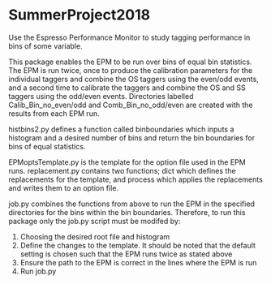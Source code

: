# SummerProject2018

Use the Espresso Performance Monitor to study tagging performance in bins 
of some variable.

This package enables the EPM to be run over bins of equal bin statistics.
The EPM is run twice, once to produce the calibration parameters for the 
individual taggers and combine the OS taggers using the even/odd events,
and a second time to calibrate the taggers and combine the OS and SS taggers
using the odd/even events. Directories labelled Calib_Bin_no_even/odd
and Comb_Bin_no_odd/even are created with the results from each EPM run.

histbins2.py defines a function called binboundaries which inputs a histogram
and a desired number of bins and return the bin boundaries for bins of equal
statistics.

EPMoptsTemplate.py is the template for the option file used in the EPM runs.
replacement.py contains two functions; dict which defines the replacements 
for the template, and process which applies the replacements and writes them
to an option file.

job.py combines the functions from above to run the EPM in the specified 
directories for the bins within the bin boundaries. Therefore, to run this
package only the job.py script must be modifed by:

1. Choosing the desired root file and histogram 
2. Define the changes to the template. It should be noted that the default
setting is chosen such that the EPM runs twice as stated above
3. Ensure the path to the EPM is correct in the lines where the EPM is run
4. Run job.py
